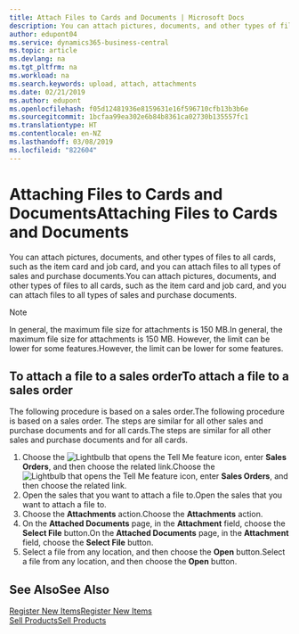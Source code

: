 ```yaml
---
title: Attach Files to Cards and Documents | Microsoft Docs
description: You can attach pictures, documents, and other types of files to all cards and all types of sales and purchase documents.
author: edupont04
ms.service: dynamics365-business-central
ms.topic: article
ms.devlang: na
ms.tgt_pltfrm: na
ms.workload: na
ms.search.keywords: upload, attach, attachments
ms.date: 02/21/2019
ms.author: edupont
ms.openlocfilehash: f05d12481936e8159631e16f596710cfb13b3b6e
ms.sourcegitcommit: 1bcfaa99ea302e6b84b8361ca02730b135557fc1
ms.translationtype: HT
ms.contentlocale: en-NZ
ms.lasthandoff: 03/08/2019
ms.locfileid: "822604"
---
```

# <a name="attaching-files-to-cards-and-documents"></a><span data-ttu-id="5784f-103">Attaching Files to Cards and Documents</span><span class="sxs-lookup"><span data-stu-id="5784f-103">Attaching Files to Cards and Documents</span></span>
<span data-ttu-id="5784f-104">You can attach pictures, documents, and other types of files to all cards, such as the item card and job card, and you can attach files to all types of sales and purchase documents.</span><span class="sxs-lookup"><span data-stu-id="5784f-104">You can attach pictures, documents, and other types of files to all cards, such as the item card and job card, and you can attach files to all types of sales and purchase documents.</span></span>

> [!Note]
> <span data-ttu-id="5784f-105">In general, the maximum file size for attachments is 150 MB.</span><span class="sxs-lookup"><span data-stu-id="5784f-105">In general, the maximum file size for attachments is 150 MB.</span></span> <span data-ttu-id="5784f-106">However, the limit can be lower for some features.</span><span class="sxs-lookup"><span data-stu-id="5784f-106">However, the limit can be lower for some features.</span></span> 

## <a name="to-attach-a-file-to-a-sales-order"></a><span data-ttu-id="5784f-107">To attach a file to a sales order</span><span class="sxs-lookup"><span data-stu-id="5784f-107">To attach a file to a sales order</span></span>
<span data-ttu-id="5784f-108">The following procedure is based on a sales order.</span><span class="sxs-lookup"><span data-stu-id="5784f-108">The following procedure is based on a sales order.</span></span> <span data-ttu-id="5784f-109">The steps are similar for all other sales and purchase documents and for all cards.</span><span class="sxs-lookup"><span data-stu-id="5784f-109">The steps are similar for all other sales and purchase documents and for all cards.</span></span>

1. <span data-ttu-id="5784f-110">Choose the ![Lightbulb that opens the Tell Me feature](media/ui-search/search_small.png "Tell me what you want to do") icon, enter **Sales Orders**, and then choose the related link.</span><span class="sxs-lookup"><span data-stu-id="5784f-110">Choose the ![Lightbulb that opens the Tell Me feature](media/ui-search/search_small.png "Tell me what you want to do") icon, enter **Sales Orders**, and then choose the related link.</span></span>
2. <span data-ttu-id="5784f-111">Open the sales that you want to attach a file to.</span><span class="sxs-lookup"><span data-stu-id="5784f-111">Open the sales that you want to attach a file to.</span></span>
3. <span data-ttu-id="5784f-112">Choose the **Attachments** action.</span><span class="sxs-lookup"><span data-stu-id="5784f-112">Choose the **Attachments** action.</span></span>
4. <span data-ttu-id="5784f-113">On the **Attached Documents** page, in the **Attachment** field, choose the **Select File** button.</span><span class="sxs-lookup"><span data-stu-id="5784f-113">On the **Attached Documents** page, in the **Attachment** field, choose the **Select File** button.</span></span>
5. <span data-ttu-id="5784f-114">Select a file from any location, and then choose the **Open** button.</span><span class="sxs-lookup"><span data-stu-id="5784f-114">Select a file from any location, and then choose the **Open** button.</span></span>

## <a name="see-also"></a><span data-ttu-id="5784f-115">See Also</span><span class="sxs-lookup"><span data-stu-id="5784f-115">See Also</span></span>
[<span data-ttu-id="5784f-116">Register New Items</span><span class="sxs-lookup"><span data-stu-id="5784f-116">Register New Items</span></span>](inventory-how-register-new-items.md)  
[<span data-ttu-id="5784f-117">Sell Products</span><span class="sxs-lookup"><span data-stu-id="5784f-117">Sell Products</span></span>](sales-how-sell-products.md)
